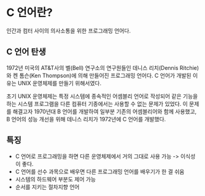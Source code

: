 # C 언어란?
인간과 컴터 사이의 의사소통을 위한 프로그래밍 언어다.

## C 언어 탄생
 1972년 미국의 AT&T사의 벨(Bell) 연구소의 연구원들인 데니스 리치(Dennis Ritchie)와 켄 톰슨(Ken Thompson)에 의해 만들어진 프로그래밍 언어다. C 언어가 개발된 이유는 UNIX 운영체제를 만들기 위해서였다.

초기 UNIX 운영체제는 특정 시스템에 종속적인 어셈블리 언어로 작성되어 같은 기능을 하는 시스템 프로그램을 다른 컴퓨터 기종에서는 사용할 수 없는 문제가 있었다. 이 문제를 해결고자 1970년대 B 언어를 개발하여 일부분 기존의 어셈블리어와 함께 사용했고, B 언어의 성능 개선을 위해 데니스 리치가 1972년에 C 언어를 개발했다.


## 특징
- C 언어로 프로그래밍을 하면 다른 운영체제에서 거의 그대로 사용 가능 -> 이식성이 좋다.
- C 언어를 선수 과목으로 배우면 다른 프로그래밍 언어를 배우기가 한 결 쉬움
- 시스템의 하드웨어 부분도 제어 가능
- 순서를 지키는 절차지향 언어